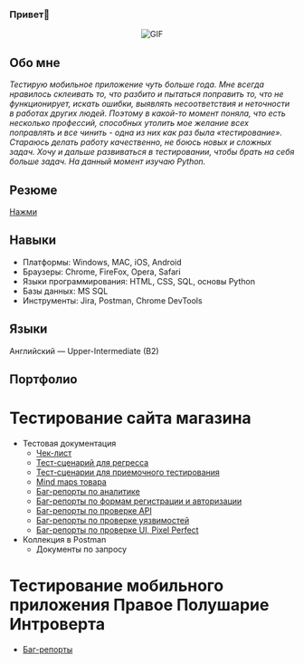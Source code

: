 ### Привет👋

<div align="center">

![GIF](https://media.giphy.com/media/JIX9t2j0ZTN9S/giphy.gif)
  
</div>

## Обо мне

_Тестирую мобильное  приложение чуть больше  года. Мне всегда нравилось склеивать то, что разбито и пытаться поправить то, что не функционирует, искать ошибки, выявлять несоответствия и неточности в работах других людей. Поэтому в какой-то момент поняла, что есть несколько профессий, способных утолить мое желание всех поправлять и все чинить - одна из них как раз была «тестирование».
Стараюсь делать работу качественно, не боюсь новых и сложных задач. Хочу и дальше развиваться в тестировании, чтобы брать на себя больше задач. На данный момент изучаю Python._

## Резюме

[Нажми](https://docs.google.com/document/d/1_0rn126r197waTpmDOnlMat2epbUdkZRWJqCGbdY7CA/edit)

## Навыки

- Платформы: Windows, MAC, iOS, Android
- Браузеры: Chrome, FireFox, Opera, Safari
- Языки программирования: HTML, CSS, SQL, основы Python
- Базы данных: MS SQL
- Инструменты: Jira, Postman, Chrome DevTools

## Языки
Английский — Upper-Intermediate (B2)


## Портфолио 
# Тестирование сайта магазина
- Тестовая документация
  -  [Чек-лист](https://docs.google.com/spreadsheets/d/1SY9fovp8xQfA2cLy_9Mnt6_DDtQ-_otOiOb3IX5fmw8/edit#gid=0)
  -  [Тест-сценарий для регресса](https://docs.google.com/spreadsheets/d/1Jgho-FfU52C0uGfb4Sh0ewInQGwQCWn0GeEKbdViq9o/edit#gid=0)
  -  [Тест-сценарии для приемочного тестирования](https://docs.google.com/spreadsheets/d/1kfIBDXRgB1oUkYasMJEhnEKmyg6tUwOztmhboYTkz-g/edit#gid=0)
  -  [Mind maps товара](https://app.diagrams.net/#G13REq9kNrcnYoyoRq-KJpSr3PZ9R9Ilsm)
  -  [Баг-репорты по аналитике](https://docs.google.com/spreadsheets/d/11ftvDdf6o1dZ3G43B4R-jrce1iGhrOfxgm2gPsv3M84/edit#gid=0)
  -  [Баг-репорты по формам регистрации и авторизации](https://docs.google.com/spreadsheets/d/1eaPBSUFFUn7GtRsvxTPbKjRP5KN0prZn5LzB35cCIV0/edit#gid=0)
  - [Баг-репорты по проверке API](https://docs.google.com/spreadsheets/d/1hRfvnSK8cZUPnPywJvQugNdF8o0uTTkblnIIqxmkyhc/edit#gid=0)
  - [Баг-репорты по проверке уязвимостей](https://docs.google.com/spreadsheets/d/1p1XDz1LVkvp-vDchPk8oVcn7p6aQD-U-rbePME2HHsc/edit#gid=0)
  - [Баг-репорты по проверке UI, Pixel Perfect](https://docs.google.com/spreadsheets/d/1-J_uAnT4UdcBWN3nQeHo4qm0VSmMVYKMhfVW3TavbQw/edit#gid=0)
- Коллекция в Postman 
  -  Документы по запросу

 # Тестирование мобильного приложения Правое Полушарие Интроверта 
 - [Баг-репорты](https://docs.google.com/spreadsheets/d/1_tEjrFuK6dJ5_Fh0Qm4gRCLH0YC8E_WZKpCrDDaAhj4/edit#gid=0)




